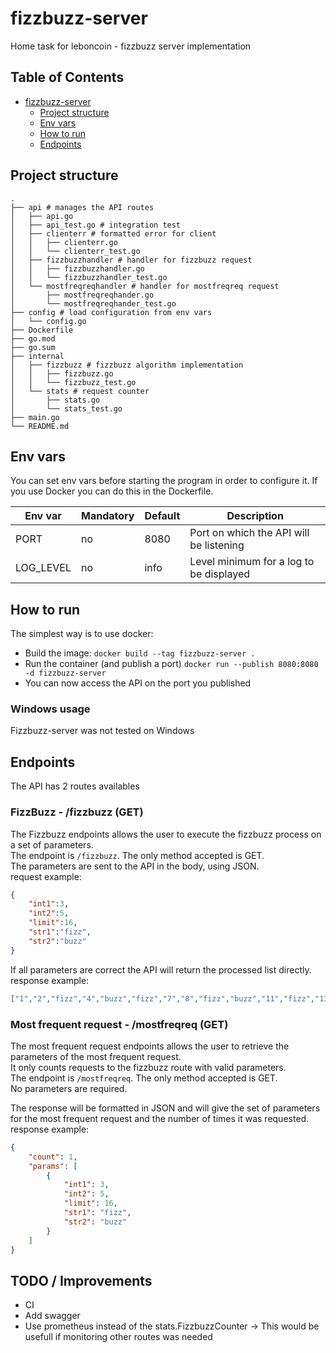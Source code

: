 # fizzbuzz-server
Home task for leboncoin - fizzbuzz server implementation  
  
## Table of Contents  
* [fizzbuzz-server](#fizzbuzz-server)
   * [Project structure](#project-structure)
   * [Env vars](#env-vars)
   * [How to run](#how-to-run)  
   * [Endpoints](#endpoints)
  
## Project structure  
```shell
.
├── api # manages the API routes
│   ├── api.go
│   ├── api_test.go # integration test
│   ├── clienterr # formatted error for client
│   │   ├── clienterr.go
│   │   └── clienterr_test.go
│   ├── fizzbuzzhandler # handler for fizzbuzz request
│   │   ├── fizzbuzzhandler.go
│   │   └── fizzbuzzhandler_test.go
│   └── mostfreqreqhandler # handler for mostfreqreq request
│       ├── mostfreqreqhander.go
│       └── mostfreqreqhander_test.go
├── config # load configuration from env vars
│   └── config.go
├── Dockerfile
├── go.mod
├── go.sum
├── internal
│   ├── fizzbuzz # fizzbuzz algorithm implementation
│   │   ├── fizzbuzz.go
│   │   └── fizzbuzz_test.go
│   └── stats # request counter
│       ├── stats.go
│       └── stats_test.go
├── main.go
└── README.md
```  
  
## Env vars  
You can set env vars before starting the program in order to configure it. If you use Docker you can do this in the Dockerfile.  

| Env var   | Mandatory | Default | Description                             |  
| --------- | --------- | ------- | --------------------------------------- |  
| PORT      | no        | 8080    | Port on which the API will be listening |
| LOG_LEVEL | no        | info    | Level minimum for a log to be displayed |

## How to run  
The simplest way is to use docker:  
 - Build the image: `docker build --tag fizzbuzz-server .`  
 - Run the container (and publish a port) `docker run --publish 8080:8080 -d fizzbuzz-server`  
 - You can now access the API on the port you published
  
### Windows usage  
Fizzbuzz-server was not tested on Windows  
  
## Endpoints  
The API has 2 routes availables  
  
### FizzBuzz - /fizzbuzz (GET)
The Fizzbuzz endpoints allows the user to execute the fizzbuzz process on a set of parameters.  
The endpoint is `/fizzbuzz`. The only method accepted is GET.  
The parameters are sent to the API in the body, using JSON.  
request example:  
```json
{
    "int1":3,
    "int2":5,
    "limit":16,
    "str1":"fizz",
    "str2":"buzz"
}
```  
  
If all parameters are correct the API will return the processed list directly.  
response example:  
```json
["1","2","fizz","4","buzz","fizz","7","8","fizz","buzz","11","fizz","13","14","fizzbuzz","16"]
```
  
### Most frequent request - /mostfreqreq (GET)
The most frequent request endpoints allows the user to retrieve the parameters of the most frequent request.  
It only counts requests to the fizzbuzz route with valid parameters.  
The endpoint is `/mostfreqreq`. The only method accepted is GET.  
No parameters are required.  
  
The response will be formatted in JSON and will give the set of parameters for the most frequent request and the number of times it was requested.  
response example:
```json
{
    "count": 1,
    "params": [
        {
            "int1": 3,
            "int2": 5,
            "limit": 16,
            "str1": "fizz",
            "str2": "buzz"
        }
    ]
}
```

## TODO / Improvements  
 - CI
 - Add swagger
 - Use prometheus instead of the stats.FizzbuzzCounter -> This would be usefull if monitoring other routes was needed
